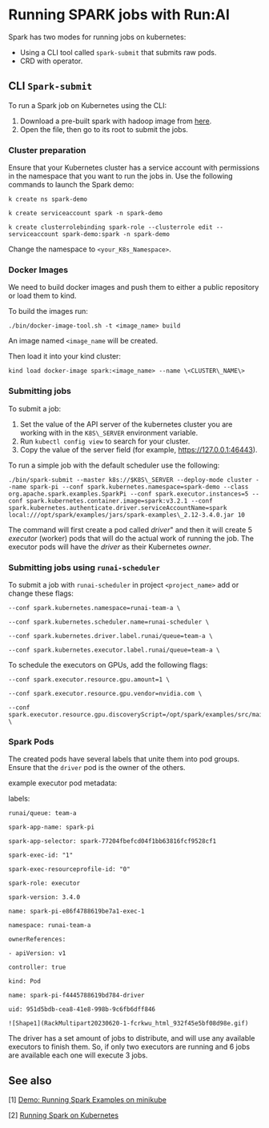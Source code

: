 # Running SPARK jobs with Run:AI

Spark has two modes for running jobs on kubernetes:

* Using a CLI tool called `spark-submit` that submits raw pods.
* CRD with operator.

## CLI `Spark-submit`

To run a Spark job on Kubernetes using the CLI:

1. Download a pre-built spark with hadoop image from [here](https://spark.apache.org/downloads.html).
2. Open the file, then go to its root to submit the jobs.

### Cluster preparation

Ensure that your Kubernetes cluster has a service account with permissions in the namespace that you want to run the jobs in. Use the following commands to launch the Spark demo:

```
k create ns spark-demo

k create serviceaccount spark -n spark-demo

k create clusterrolebinding spark-role --clusterrole edit --serviceaccount spark-demo:spark -n spark-demo
```

Change the namespace to `<your_K8s_Namespace>`.

### Docker Images

We need to build docker images and push them to either a public repository or load them to kind.

To build the images run:

```
./bin/docker-image-tool.sh -t <image_name> build
```

An image named `<image_name` will be created.

Then load it into your kind cluster:

```
kind load docker-image spark:<image_name> --name \<CLUSTER\_NAME\>
```

### Submitting jobs

To submit a job:

1. Set the value of the API server of the kubernetes cluster you are working with in the `K8S\_SERVER` environment variable. 
2. Run `kubectl config view` to search for your cluster.
3. Copy the value of the server field (for example, https://127.0.0.1:46443).

To run a simple job with the default scheduler use the following:
<!-- Can I remove the slashes that were here? Is this a single command? -->
```
./bin/spark-submit --master k8s://$K8S\_SERVER --deploy-mode cluster --name spark-pi --conf spark.kubernetes.namespace=spark-demo --class org.apache.spark.examples.SparkPi --conf spark.executor.instances=5 --conf spark.kubernetes.container.image=spark:v3.2.1 --conf spark.kubernetes.authenticate.driver.serviceAccountName=spark local:///opt/spark/examples/jars/spark-examples\_2.12-3.4.0.jar 10
```

The command will first create a pod called *driver*" and then it will create 5 *executor* (worker) pods that will do the actual work of running the job. The executor pods will have the *driver* as their Kubernetes *owner*.

### Submitting jobs using `runai-scheduler`

To submit a job with `runai-scheduler` in project `<project_name>` add or change these flags:

<!-- What is the command that I need? -->
<!-- Can I remove the slashes that were here? Is this a single command? 
Also need to remove the name specific things like names and other proprietary data.-->
```
--conf spark.kubernetes.namespace=runai-team-a \

--conf spark.kubernetes.scheduler.name=runai-scheduler \

--conf spark.kubernetes.driver.label.runai/queue=team-a \

--conf spark.kubernetes.executor.label.runai/queue=team-a \
```

To schedule the executors on GPUs, add the following flags:

```
--conf spark.executor.resource.gpu.amount=1 \

--conf spark.executor.resource.gpu.vendor=nvidia.com \

--conf spark.executor.resource.gpu.discoveryScript=/opt/spark/examples/src/main/scripts/getGpusResources.sh \
```

### Spark Pods

The created pods have several labels that unite them into pod groups. Ensure that the `driver` pod is the owner of the others.

example executor pod metadata:

labels:

```
runai/queue: team-a

spark-app-name: spark-pi

spark-app-selector: spark-77204fbefcd04f1bb63816fcf9528cf1

spark-exec-id: "1"

spark-exec-resourceprofile-id: "0"

spark-role: executor

spark-version: 3.4.0

name: spark-pi-e86f4788619be7a1-exec-1

namespace: runai-team-a

ownerReferences:

- apiVersion: v1

controller: true

kind: Pod

name: spark-pi-f4445788619bd784-driver

uid: 951d5bdb-cea8-41e8-998b-9c6fb6dff846

![Shape1](RackMultipart20230620-1-fcrkwu_html_932f45e5bf08d98e.gif)
```

The driver has a set amount of jobs to distribute, and will use any available executors to finish them. So, if only two executors are running and 6 jobs are available each one will execute 3 jobs.

## See also

[1] [Demo: Running Spark Examples on minikube](https://jaceklaskowski.github.io/spark-kubernetes-book/demo/running-spark-examples-on-minikube/)

[2] [Running Spark on Kubernetes](https://spark.apache.org/docs/latest/running-on-kubernetes.html)